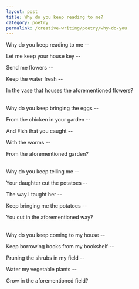 ```yaml
---
layout: post
title: Why do you keep reading to me?
category: poetry
permalink: /creative-writing/poetry/why-do-you
---
```


Why do you keep reading to me --

Let me keep your house key --

Send me flowers --

Keep the water fresh --

In the vase that houses the aforementioned flowers?
<br /><br />

Why do you keep bringing the eggs --

From the chicken in your garden --

And Fish that you caught --

With the worms --

From the aforementioned garden?
<br /><br />

Why do you keep telling me --

Your daughter cut the potatoes --

The way I taught her --

Keep bringing me the potatoes --

You cut in the aforementioned way?
<br /><br />

Why do you keep coming to my house --

Keep borrowing books from my bookshelf --

Pruning the shrubs in my field --

Water my vegetable plants --

Grow in the aforementioned field?
<br /><br />
